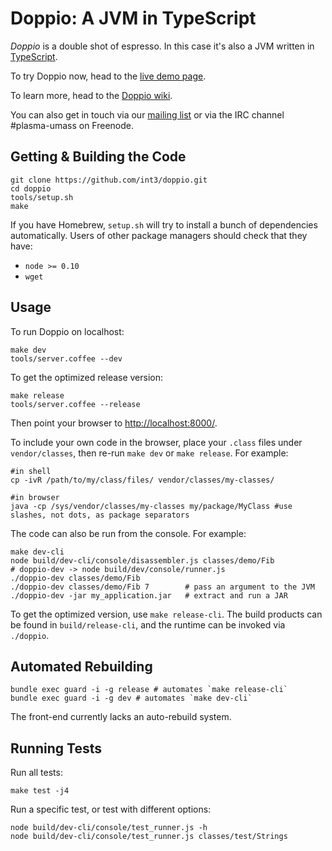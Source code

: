 Doppio: A JVM in TypeScript
=================================

_Doppio_ is a double shot of espresso.
In this case it's also a JVM written in [TypeScript](http://www.typescriptlang.org/).

To try Doppio now, head to the [live demo page](http://int3.github.io/doppio/).

To learn more, head to the [Doppio wiki](https://github.com/int3/doppio/wiki).

You can also get in touch via our [mailing list][mail] or via the IRC channel
\#plasma-umass on Freenode.

[mail]: https://groups.google.com/forum/?fromgroups#!forum/plasma-umass-gsoc

Getting & Building the Code
---------------------------

    git clone https://github.com/int3/doppio.git
    cd doppio
    tools/setup.sh
    make

If you have Homebrew, `setup.sh` will try to install a bunch of dependencies
automatically. Users of other package managers should check that they have:

* `node >= 0.10`
* `wget`

Usage
-----

To run Doppio on localhost:

    make dev
    tools/server.coffee --dev

To get the optimized release version:

    make release
    tools/server.coffee --release

Then point your browser to [http://localhost:8000/](http://localhost:8000/).

To include your own code in the browser, place your `.class` files under `vendor/classes`, then re-run `make dev` or `make release`.  For example:

    #in shell
    cp -ivR /path/to/my/class/files/ vendor/classes/my-classes/
    
    #in browser
    java -cp /sys/vendor/classes/my-classes my/package/MyClass #use slashes, not dots, as package separators

The code can also be run from the console. For example:

    make dev-cli
    node build/dev-cli/console/disassembler.js classes/demo/Fib
    # doppio-dev -> node build/dev/console/runner.js
    ./doppio-dev classes/demo/Fib
    ./doppio-dev classes/demo/Fib 7        # pass an argument to the JVM
    ./doppio-dev -jar my_application.jar   # extract and run a JAR

To get the optimized version, use `make release-cli`. The build products can be
found in `build/release-cli`, and the runtime can be invoked via `./doppio`.

Automated Rebuilding
--------------------

    bundle exec guard -i -g release # automates `make release-cli`
    bundle exec guard -i -g dev # automates `make dev-cli`

The front-end currently lacks an auto-rebuild system.

Running Tests
-------------

Run all tests:

    make test -j4

Run a specific test, or test with different options:

    node build/dev-cli/console/test_runner.js -h
    node build/dev-cli/console/test_runner.js classes/test/Strings

